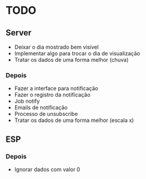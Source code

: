 # TODO

## Server

- Deixar o dia mostrado bem visível
- Implementar algo para trocar o dia de visualização
- Tratar os dados de uma forma melhor (chuva)

### Depois

- Fazer a interface para notificação
- Fazer o registro da notificação
- Job notify
- Emails de notificação
- Processo de unsubscribe
- Tratar os dados de uma forma melhor (escala x)

## ESP

### Depois

- Ignorar dados com valor 0
